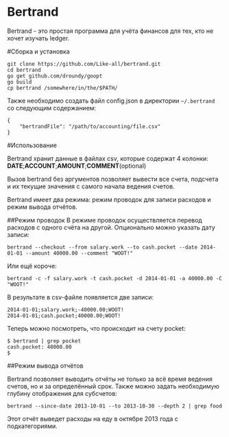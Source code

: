 Bertrand
========

Bertrand - это простая программа для учёта финансов для тех, кто не хочет изучать ledger.

#Сборка и установка

    git clone https://github.com/Like-all/bertrand.git
    cd bertrand
    go get github.com/droundy/goopt
    go build
    cp bertrand /somewhere/in/the/$PATH/

Также необходимо создать файл config.json в директории `~/.bertrand` со следующим содержанием:

    {
        "bertrandFile": "/path/to/accounting/file.csv"
    }

#Использование

Bertrand хранит данные в файлах csv, которые содержат 4 колонки: **DATE**;**ACCOUNT**;**AMOUNT**;**COMMENT**(optional)

Вызов bertrand без аргументов позволяет вывести все счета, подсчета и их текущие значения с самого начала ведения счетов.

Bertrand имеет два режима: режим проводок для записи расходов и режим вывода отчётов.

##Режим проводок
В режиме проводок осуществляется перевод расходов с одного счёта на другой. Опционально можно указать дату записи:

    bertrand --checkout --from salary.work --to cash.pocket --date 2014-01-01 --amount 40000.00 --comment "WOOT!"

Или ещё короче:

    bertrand -c -f salary.work -t cash.pocket -d 2014-01-01 -a 40000.00 -C "WOOT!"

В результате в csv-файле появляется две записи:

    2014-01-01;salary.work;-40000.00;WOOT!
    2014-01-01;cash.pocket;40000.00;WOOT!

Теперь можно посмотреть, что происходит на счету pocket:

    $ bertrand | grep pocket
    cash.pocket: 40000.00
    $

##Режим вывода отчётов

Bertrand позволяет выводить отчёты не только за всё время ведения счетов, но и за определённый срок. Также можно задать необходимую глубину отображения для субсчетов:

    bertrand --since-date 2013-10-01 --to 2013-10-30 --depth 2 | grep food

Этот отчёт выведет расходы на еду в октябре 2013 года с подкатегориями.
